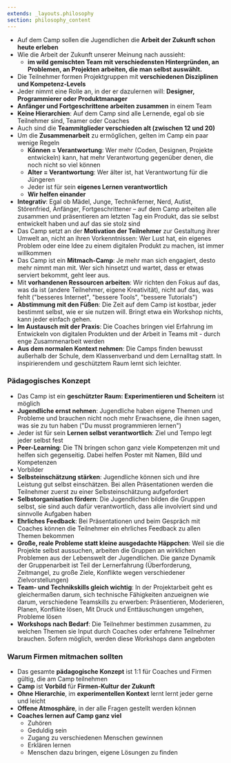 ```yaml
---
extends: _layouts.philosophy
section: philosophy_content
---
```


- Auf dem Camp sollen die Jugendlichen die **Arbeit der Zukunft schon heute erleben**
- Wie die Arbeit der Zukunft unserer Meinung nach aussieht:
  - **im wild gemischten Team mit verschiedensten Hintergründen, an Problemen, an Projekten arbeiten, die man selbst auswählt.**
- Die Teilnehmer formen Projektgruppen mit **verschiedenen Disziplinen und Kompetenz-Levels**
- Jeder nimmt eine Rolle an, in der er dazulernen will: **Designer, Programmierer oder Produktmanager**
- **Anfänger und Fortgeschrittene arbeiten zusammen** in einem Team
- **Keine Hierarchien**: Auf dem Camp sind alle Lernende, egal ob sie Teilnehmer sind, Teamer oder Coaches
- Auch sind die **Teammitglieder verschieden alt (zwischen 12 und 20)**
- Um die **Zusammenarbeit** zu ermöglichen, gelten im Camp ein paar wenige Regeln
    - **Können = Verantwortung**: Wer mehr (Coden, Designen, Projekte entwickeln) kann, hat mehr Verantwortung gegenüber denen, die noch nicht so viel können
    - **Alter = Verantwortung**: Wer älter ist, hat Verantwortung für die Jüngeren
    - Jeder ist für sein **eigenes Lernen verantwortlich**
    - **Wir helfen einander**
- **Integrativ**: Egal ob Mädel, Junge, Technikferner, Nerd, Autist, Störenfried, Anfänger, Fortgeschrittener – auf dem Camp arbeiten alle zusammen und präsentieren am letzten Tag ein Produkt, das sie selbst entwickelt haben und auf das sie stolz sind
- Das Camp setzt an der **Motivation der Teilnehmer** zur Gestaltung ihrer Umwelt an, nicht an ihren Vorkenntnissen: Wer Lust hat, ein eigenes Problem oder eine Idee zu einem digitalen Produkt zu machen, ist immer willkommen
- Das Camp ist ein **Mitmach-Camp**: Je mehr man sich engagiert, desto mehr nimmt man mit. Wer sich hinsetzt und wartet, dass er etwas serviert bekommt, geht leer aus.
- Mit **vorhandenen Ressourcen arbeiten**: Wir richten den Fokus auf das, was da ist (andere Teilnehmer, eigene Kreativität), nicht auf das, was fehlt ("besseres Internet", "bessere Tools", "bessere Tutorials")
- **Abstimmung mit den Füßen**: Die Zeit auf dem Camp ist kostbar, jeder bestimmt selbst, wie er sie nutzen will. Bringt etwa ein Workshop nichts, kann jeder einfach gehen.
- **Im Austausch mit der Praxis**: Die Coaches bringen viel Erfahrung im Entwickeln von digitalen Produkten und der Arbeit in Teams mit - durch enge Zusammenarbeit werden
- **Aus dem normalen Kontext nehmen**: Die Camps finden bewusst außerhalb der Schule, dem Klassenverband und dem Lernalltag statt. In inspirierendem und geschütztem Raum lernt sich leichter.


### Pädagogisches Konzept


- Das Camp ist ein **geschützter Raum: Experimentieren und Scheitern** ist möglich
- **Jugendliche ernst nehmen**: Jugendliche haben eigene Themen und Probleme und brauchen nicht noch mehr Erwachsene, die ihnen sagen, was sie zu tun haben ("Du musst programmieren lernen")
- Jeder ist für sein **Lernen selbst verantwortlich**: Ziel und Tempo legt jeder selbst fest
- **Peer-Learning**: Die TN bringen schon ganz viele Kompetenzen mit und helfen sich gegenseitig. Dabei helfen Poster mit Namen, Bild und Kompetenzen
- Vorbilder
- **Selbsteinschätzung stärken**: Jugendliche können sich und ihre Leistung gut selbst einschätzen. Bei allen Präsentationen werden die Teilnehmer zuerst zu einer Selbsteinschätzung aufgefordert
- **Selbstorganisation fördern**: Die Jugendlichen bilden die Gruppen selbst, sie sind auch dafür verantwortlich, dass alle involviert sind und sinnvolle Aufgaben haben
- **Ehrliches Feedback**: Bei Präsentationen und beim Gespräch mit Coaches können die Teilnehmer ein ehrliches Feedback zu allen Themen bekommen
- **Große, reale Probleme statt kleine ausgedachte Häppchen**: Weil sie die Projekte selbst aussuchen, arbeiten die Gruppen an wirklichen Problemen aus der Lebenswelt der Jugendlichen. Die ganze Dynamik der Gruppenarbeit ist Teil der Lernerfahrung (Überforderung, Zeitmangel, zu große Ziele, Konflikte wegen verschiedener Zielvorstellungen)
- **Team- und Technikskills gleich wichtig**: In der Projektarbeit geht es gleichermaßen darum, sich technische Fähigkeiten anzueignen wie darum, verschiedene Teamskills zu erwerben: Präsentieren, Moderieren, Planen, Konflikte lösen, Mit Druck und Enttäuschungen umgehen, Probleme lösen
- **Workshops nach Bedarf**: Die Teilnehmer bestimmen zusammen, zu welchen Themen sie Input durch Coaches oder erfahrene Teilnehmer brauchen. Sofern möglich, werden diese Workshops dann angeboten


### Warum Firmen mitmachen sollten


- Das gesamte **pädagogische Konzept** ist 1:1 für Coaches und Firmen gültig, die am Camp teilnehmen
- **Camp** ist **Vorbild** für **Firmen-Kultur der Zukunft**
- **Ohne Hierarchie**, im **experimentellen Kontext** lernt lernt jeder gerne und leicht
- **Offene Atmosphäre**, in der alle Fragen gestellt werden können
- **Coaches lernen auf Camp ganz viel**
    - Zuhören
    - Geduldig sein
    - Zugang zu verschiedenen Menschen gewinnen
    - Erklären lernen
    - Menschen dazu bringen, eigene Lösungen zu finden

